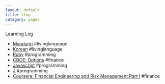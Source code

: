 ```yaml
---
layout: default
title: llog
category: pages
---
```


Learning Log

   * [Mandarin](mandarin.html) #livinglanguage
   * [Korean](korean.html) #livinglanguage
   * [Ruby](ruby.html) #programming
   * [CBOE: Options](cboe.html) #finance
   * [Javascript](javascript.html) #programming
   * [J](j.html) #programming
   * [Coursera: Financial Engineering and Risk Management Part I](fineng_riskmgmt_1.html) #finance
